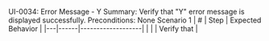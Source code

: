 UI-0034: Error Message - Y
Summary: Verify that "Y" error message is displayed successfully.
Preconditions: None
Scenario 1
 | \# | Step | Expected Behavior | 
 |---|------|-------------------| 
 |   |      | Verify that       | 
